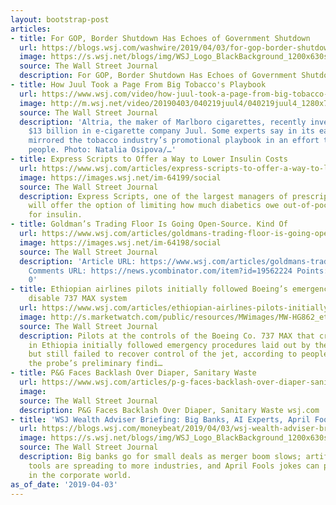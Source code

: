 ```yaml
---
layout: bootstrap-post
articles:
- title: For GOP, Border Shutdown Has Echoes of Government Shutdown
  url: https://blogs.wsj.com/washwire/2019/04/03/for-gop-border-shutdown-has-echoes-of-government-shutdown/
  image: https://s.wsj.net/blogs/img/WSJ_Logo_BlackBackground_1200x630social
  source: The Wall Street Journal
  description: For GOP, Border Shutdown Has Echoes of Government Shutdown
- title: How Juul Took a Page From Big Tobacco's Playbook
  url: https://www.wsj.com/video/how-juul-took-a-page-from-big-tobacco-playbook/80048489-676D-47BC-9D6A-A2E6BE4712B9.html
  image: http://m.wsj.net/video/20190403/040219juul4/040219juul4_1280x720.jpg
  source: The Wall Street Journal
  description: 'Altria, the maker of Marlboro cigarettes, recently invested almost
    $13 billion in e-cigarette company Juul. Some experts say in its early days Juul
    mirrored the tobacco industry’s promotional playbook in an effort to hook young
    people. Photo: Natalia Osipova/…'
- title: Express Scripts to Offer a Way to Lower Insulin Costs
  url: https://www.wsj.com/articles/express-scripts-to-offer-a-way-to-lower-insulin-costs-11554287732
  image: https://images.wsj.net/im-64199/social
  source: The Wall Street Journal
  description: Express Scripts, one of the largest managers of prescription-drug benefits,
    will offer the option of limiting how much diabetics owe out-of-pocket each month
    for insulin.
- title: Goldman’s Trading Floor Is Going Open-Source. Kind Of
  url: https://www.wsj.com/articles/goldmans-trading-floor-is-going-open-source-kind-of-11554285602
  image: https://images.wsj.net/im-64198/social
  source: The Wall Street Journal
  description: 'Article URL: https://www.wsj.com/articles/goldmans-trading-floor-is-going-open-source-kind-of-11554285602
    Comments URL: https://news.ycombinator.com/item?id=19562224 Points: 4 # Comments:
    0'
- title: Ethiopian airlines pilots initially followed Boeing’s emergency steps to
    disable 737 MAX system
  url: https://www.wsj.com/articles/ethiopian-airlines-pilots-initially-followed-boeings-required-emergency-steps-to-disable-737-max-system/
  image: http://s.marketwatch.com/public/resources/MWimages/MW-HG862_ethiop_ZG_20190403061811.jpg
  source: The Wall Street Journal
  description: Pilots at the controls of the Boeing Co. 737 MAX that crashed in March
    in Ethiopia initially followed emergency procedures laid out by the plane maker
    but still failed to recover control of the jet, according to people briefed on
    the probe’s preliminary findi…
- title: P&G Faces Backlash Over Diaper, Sanitary Waste
  url: https://www.wsj.com/articles/p-g-faces-backlash-over-diaper-sanitary-waste-11554283800
  image: 
  source: The Wall Street Journal
  description: P&G Faces Backlash Over Diaper, Sanitary Waste wsj.com
- title: 'WSJ Wealth Adviser Briefing: Big Banks, AI Experts, April Fools'
  url: https://blogs.wsj.com/moneybeat/2019/04/03/wsj-wealth-adviser-briefing-big-banks-ai-experts-april-fools/
  image: https://s.wsj.net/blogs/img/WSJ_Logo_BlackBackground_1200x630social
  source: The Wall Street Journal
  description: Big banks go for small deals as merger boom slows; artificial intelligence
    tools are spreading to more industries, and April Fools jokes can prove risky
    in the corporate world.
as_of_date: '2019-04-03'
---
```


